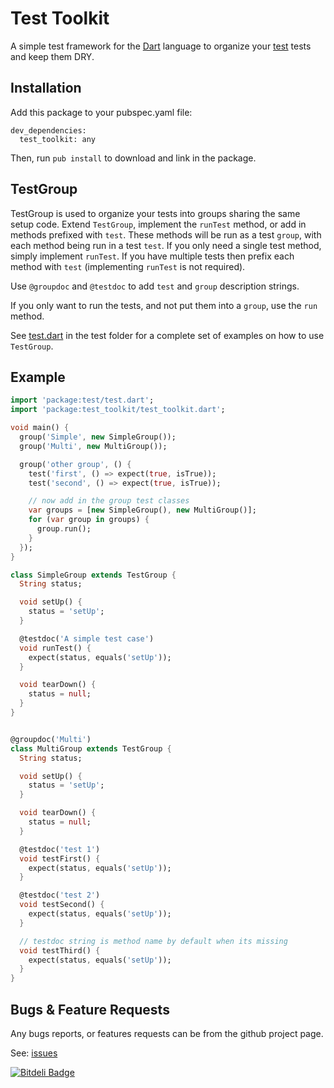 Test Toolkit
============

A simple test framework for the [Dart][dart] language to organize your [test][test] tests and keep them DRY.

Installation
------------

Add this package to your pubspec.yaml file:

    dev_dependencies:
      test_toolkit: any

Then, run `pub install` to download and link in the package.

TestGroup
---------

TestGroup is used to organize your tests into groups sharing the same setup
code. Extend `TestGroup`, implement the `runTest` method, or add in methods
prefixed with `test`. These methods will be run as a test `group`, with
each method being run in a test `test`. If you only need a single test
method, simply implement `runTest`. If you have multiple tests then prefix
each method with `test` (implementing `runTest` is not required).

Use `@groupdoc` and `@testdoc` to add `test` and `group` description strings.

If you only want to run the tests, and not put them into a `group`, use the
`run` method.

See [test.dart][examples] in the test folder for a complete set of examples on
how to use `TestGroup`.

Example
-------

```dart
import 'package:test/test.dart';
import 'package:test_toolkit/test_toolkit.dart';

void main() {
  group('Simple', new SimpleGroup());
  group('Multi', new MultiGroup());

  group('other group', () {
    test('first', () => expect(true, isTrue));
    test('second', () => expect(true, isTrue));

    // now add in the group test classes
    var groups = [new SimpleGroup(), new MultiGroup()];
    for (var group in groups) {
      group.run();
    }
  });
}

class SimpleGroup extends TestGroup {
  String status;

  void setUp() {
    status = 'setUp';
  }

  @testdoc('A simple test case')
  void runTest() {
    expect(status, equals('setUp'));
  }

  void tearDown() {
    status = null;
  }
}


@groupdoc('Multi')
class MultiGroup extends TestGroup {
  String status;

  void setUp() {
    status = 'setUp';
  }

  void tearDown() {
    status = null;
  }

  @testdoc('test 1')
  void testFirst() {
    expect(status, equals('setUp'));
  }

  @testdoc('test 2')
  void testSecond() {
    expect(status, equals('setUp'));
  }

  // testdoc string is method name by default when its missing
  void testThird() {
    expect(status, equals('setUp'));
  }
}
```

Bugs & Feature Requests
-----------------------
Any bugs reports, or features requests can be from the github project page.

See: [issues]


[issues]: https://github.com/lgunsch/test_toolkit/issues
[examples]: https://github.com/lgunsch/test_toolkit/blob/master/test/test.dart
[dart]: http://www.dartlang.org/
[test]: http://pub.dartlang.org/packages/test


[![Bitdeli Badge](https://d2weczhvl823v0.cloudfront.net/lgunsch/test_toolkit/trend.png)](https://bitdeli.com/free "Bitdeli Badge")

